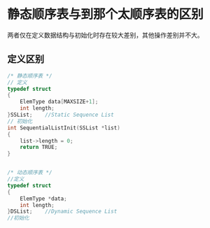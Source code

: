 # 静态顺序表与到那个太顺序表的区别

两者仅在定义数据结构与初始化时存在较大差别，其他操作差别并不大。

## 定义区别

```c
/* 静态顺序表 */
// 定义
typedef struct
{
    ElemType data[MAXSIZE+1];
    int length;
}SSList;    //Static Sequence List
// 初始化
int SequentialListInit(SSList *list)
{
    list->length = 0;
    return TRUE; 
}


/* 动态顺序表 */
//定义
typedef struct
{
    ElemType *data;
    int length;
}DSList;    //Dynamic Sequence List
//初始化


```